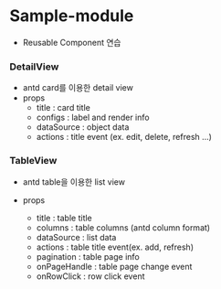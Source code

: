 # Sample-module

- Reusable Component 연습



### DetailView

- antd card를 이용한 detail view
- props
  - title : card title
  - configs : label and render info
  - dataSource : object data
  - actions : title event (ex. edit, delete, refresh ...)



### TableView

- antd table을 이용한 list view

- props
  - title : table title
  - columns : table columns (antd column format)
  - dataSource : list data
  - actions : table title event(ex. add, refresh)
  - pagination : table page info
  - onPageHandle : table page change event
  - onRowClick : row click event
